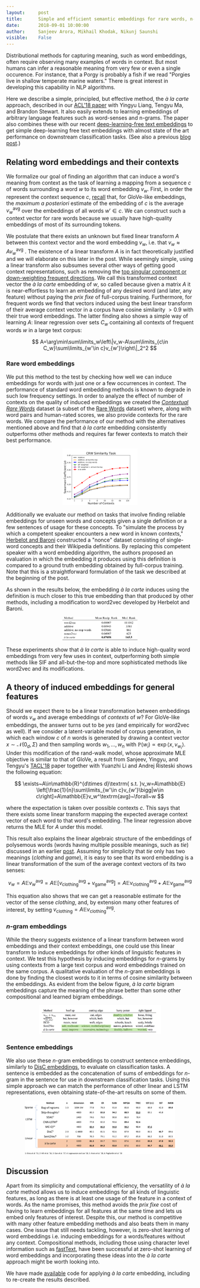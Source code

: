 ```yaml
---
layout:     post
title:      Simple and efficient semantic embeddings for rare words, n-grams, and any other language feature
date:       2018-09-01 10:00:00
author:     Sanjeev Arora, Mikhail Khodak, Nikunj Saunshi
visible:    False
---
```


Distributional methods for capturing meaning, such as word embeddings, often require observing many examples of words in context. But most humans can infer a reasonable meaning from very few or even a single occurence. For instance, that a Porgy is probably a fish if we read "Porgies live in shallow temperate marine waters." There is great interest in developing this capability in NLP algorithms. 

Here we describe a simple, principled, but effective method, the *à la carte* approach, described in our [ACL'18 paper](http://aclweb.org/anthology/P18-1002) with Yingyu Liang, Tengyu Ma, and Brandon Stewart. It also easily extends to learning embeddings of arbitrary language features such as word-senses and n-grams. The paper also combines these with our recent [deep-learning-free text embeddings](http://www.offconvex.org/2018/06/25/textembeddings/) to get simple deep-learning free text embeddings with almost state of the art performance on downstream classification tasks. (See also a previous [blog post](http://www.offconvex.org/2018/06/25/textembeddings/).)

## Relating word embeddings and their contexts

We formalize our goal of finding an algorithm that can induce a word's meaning from context as the task of learning a mapping from a sequence $c$ of words surrounding a word $w$ to its word embedding $v_w$. 
First, in order the represent the context sequence $c$, [recall](http://www.offconvex.org/2016/02/14/word-embeddings-2/) that, for GloVe-like embeddings, the *maximum a posteriori* estimate of the embedding of $c$ is the average $v_w^\textrm{avg}$ over the embeddings of all words $w'\in c$.
We can construct such a context vector for rare words because we usually have high-quality embeddings of most of its surrounding tokens.

We postulate that there exists an unknown but fixed linear transform $A$ between this context vector and the word embedding $v_w$, i.e. that $v_w\approx Av_w^\textrm{avg}$ .
The existence of a linear transform $A$ is in fact theoretically justified and we will elaborate on this later in the post.
While seemingly simple, using a linear transform also subsumes several other ways of getting good context representations, such as removing the [top singular component or down-weighting frequent directions](http://www.offconvex.org/2018/06/17/textembeddings/).
We call this transformed context vector the  *à la carte* embedding of $w$, so called because given a matrix $A$ it is near-effortless to learn an embedding of any desired word (and later, any feature) without paying the *prix fixe* of full-corpus training.
Furthermore, for frequent words we find that vectors induced using the best linear transform of their average context vector in a corpus have cosine similarity $>0.9$ with their true word embeddings.
The latter finding also shows a simple way of learning $A$: linear regression over sets $C_w$ containing all contexts of frequent words $w$ in a large text corpus:

$$ A=\arg\min\sum\limits_w\left\|v_w-A\sum\limits_{c\in C_w}\sum\limits_{w'\in c}v_{w'}\right\|_2^2 $$

### Rare word embeddings ###
We put this method to the test by checking how well we can induce embeddings for words with just one or a few occurrences in context.
The performance of standard word embedding methods is known to degrade in such low frequency settings.
In order to analyze the effect of number of contexts on the quality of induced embeddings we created the *[Contextual Rare Words](http://nlp.cs.princeton.edu/CRW/)* dataset (a subset of the [Rare Words](https://nlp.stanford.edu/~lmthang/morphoNLM/) dataset) where, along with word pairs and human-rated scores, we also provide contexts for the rare words.
We compare the performance of our method with the alternatives mentioned above and find that *à la carte* embedding consistently outperforms other methods and requires far fewer contexts to match their best performance.

<p style="text-align:center;">
<img src="/assets/crwplot.svg" width="40%" />
</p>

Additionally we evaluate our method on tasks that involve finding reliable embeddings for unseen words and concepts given a single definition or a few sentences of usage for these concepts.
To "simulate the process by which a competent speaker encounters a new word in known contexts," [Herbelot and Baroni](http://aclweb.org/anthology/D17-1030) constructed a "nonce" dataset consisting of single-word concepts and their Wikipedia definitions.
By replacing this competent speaker with a word embedding algorithm, the authors proposed an evaluation in which the embedding it produces using this definition is compared to a ground truth embedding obtained by full-corpus training.
Note that this is a straightforward formulation of the task we described at the beginning of the post.

As shown in the results below, the embedding *à la carte* induces using the definition is much closer to this true embedding than that produced by other methods, including a modification to word2vec developed by Herbelot and Baroni.

<p style="text-align:center;">
<img src="/assets/nonce.svg" width="40%" />
</p>

These experiments show that *à la carte* is able to induce high-quality word embeddings from very few uses in context, outperforming both simple methods like SIF and all-but-the-top and more sophisticated methods like word2vec and its modifications.

##  A theory of induced embeddings for general features

Should we expect there to be a linear transformation between embeddings of words $v_w$ and average embeddings of *contexts* of $w$?
For GloVe-like embeddings, the answer turns out to be *yes* (and empirically for word2vec as well).
If we consider a latent-variable model of corpus generation, in which each window $c$ of $n$ words is generated by drawing a context vector $x\sim\mathcal{N}(0_d,\Sigma)$ and then sampling words $w_1,\dots,w_n$ with $\mathbb{P}(w_i)\propto\exp\langle x,v_{w_i}\rangle$.
Under this modification of the rand-walk model, whose approximate MLE objective is similar to that of GloVe, a result from Sanjeev, Yingyu, and Tengyu's [TACL'18](https://transacl.org/ojs/index.php/tacl/article/view/1346) paper together with Yuanzhi Li and Andrej Risteski shows the following equation:

$$ \exists~A\in\mathbb{R}^{d\times d}\textrm{ s.t. }v_w=A\mathbb{E} \left[\frac{1}{n}\sum\limits_{w'\in c}v_{w'}\bigg|w\in c\right]=A\mathbb{E}v_w^\textrm{avg}~\forall~w $$

where the expectation is taken over possible contexts $c$. This says that there exists some linear transform mapping the expected average context vector of each word to that word's embedding.
The linear regression above returns the MLE for $A$ under this model.

This result also explains the linear algebraic structure of the embeddings of polysemous words (words having multiple possible meanings, such as *tie*) discussed in an earlier [post](http://www.offconvex.org/2016/07/10/embeddingspolysemy/).
Assuming for simplicity that $tie$ only has two meanings (*clothing* and *game*), it is easy to see that its word embedding is a linear transformation of the sum of the average context vectors of its two senses:

$$ v_w=A\mathbb{E}v_w^\textrm{avg}=A\mathbb{E}\left[v_\textrm{clothing}^\textrm{avg}+v_\textrm{game}^\textrm{avg}\right]=A\mathbb{E}v_\textrm{clothing}^\textrm{avg}+A\mathbb{E}v_\textrm{game}^\textrm{avg} $$

This equation also shows that we can get a reasonable estimate for the vector of the sense *clothing*, and, by extension many other features of interest, by setting $v_\textrm{clothing}=A\mathbb{E}v_\textrm{clothing}^\textrm{avg}$.

### $n$-gram embeddings ###
While the theory suggests existence of a linear transform between word embeddings and their context embeddings, one could use this linear transform to induce embeddings for other kinds of linguistic features in context.
We test this hypothesis by inducing embeddings for $n$-grams by using contexts from a large text corpus and word embeddings trained on the same corpus.
A qualitative evaluation of the $n$-gram embeddings is done by finding the closest words to it in terms of cosine similarity between the embeddings.
As evident from the below figure, *à la carte* bigram embeddings capture the meaning of the phrase better than some other compositional and learned bigram embeddings.

<p style="text-align:center;">
<img src="/assets/ngram_quality.png" width="65%" />
</p>

### Sentence embeddings ###
We also use these $n$-gram embeddings to construct sentence embeddings, similarly to [DisC embeddings](http://www.offconvex.org/2018/06/25/textembeddings/), to evaluate on classification tasks.
A sentence is embedded as the concatenation of sums of embeddings for $n$-gram in the sentence for use in downstream classification tasks.
Using this simple approach we can match the performance of other linear and LSTM representations, even obtaining state-of-the-art results on some of them.

<p style="text-align:center;">
<img src="/assets/ngram_clf.svg" width="80%" />
</p>

## Discussion

Apart from its simplicity and computational efficiency, the versatility of *à la carte* method allows us to induce embeddings for all kinds of linguistic features, as long as there is at least one usage of the feature in a context of words.
As the name promises, this method avoids the *prix fixe* cost of having to learn embeddings for all features at the same time and lets us embed only features of interest.
Despite this, our method is competitive with many other feature embedding methods and also beats them in many cases.
One issue that still needs tackling, however, is zero-shot learning of word embeddings i.e. inducing embeddings for a words/features without any context.
Compositional methods, including those using character level information such as [fastText](https://fasttext.cc/), have been successful at zero-shot learning of word embeddings and incorporating these ideas into the *à la carte* approach might be worth looking into.

We have made [available](https://github.com/NLPrinceton/ALaCarte) code for applying *à la carte* embedding, including to re-create the results described.
